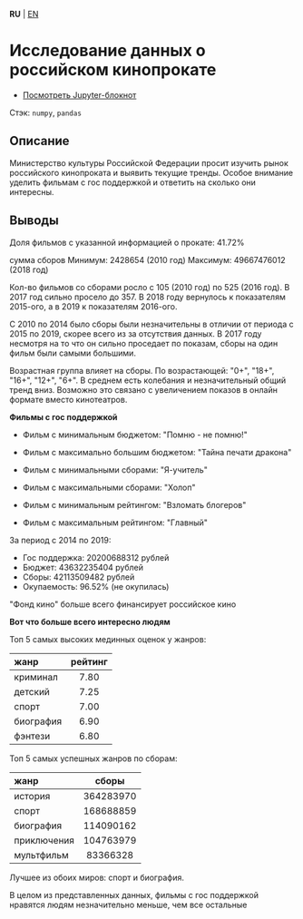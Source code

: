 **RU** | [EN](README.md)

# Исследование данных о российском кинопрокате

- [Посмотреть Jupyter-блокнот](russian_film_distribution_ru.ipynb)

Стэк: `numpy`, `pandas`

## Описание

Министерство культуры Российской Федерации просит изучить рынок российского кинопроката и выявить текущие тренды. Особое внимание уделить фильмам с гос поддержкой и ответить на сколько они интересны.

## Выводы

Доля фильмов с указанной информацией о прокате: 41.72%

сумма сборов
Минимум: 2428654 (2010 год)
Максимум: 49667476012 (2018 год)

Кол-во фильмов со сборами росло с 105 (2010 год) по 525 (2016 год). В 2017 год сильно просело до 357. В 2018 году вернулось к показателям 2015-ого, а в 2019 к показателям 2016-ого.

С 2010 по 2014 было сборы были незначительны в отличии от периода с 2015 по 2019, скорее всего из за отсутствия данных. В 2017 году несмотря на то что он сильно проседает по показам, сборы на один фильм были самыми большими.

Возрастная группа влияет на сборы. По возрастающей: "0+", "18+", "16+", "12+", "6+". В среднем есть колебания и незначительный общий тренд вниз. Возможно это связано с увеличением показов в онлайн формате вместо кинотеатров.

**Фильмы с гос поддержкой**

- Фильм с минимальным бюджетом: "Помню - не помню!"  
- Фильм с максимально большим бюджетом: "Тайна печати дракона"

- Фильм с минимальными сборами: "Я-учитель"  
- Фильм с максимальными сборами: "Холоп"

- Фильм с минимальным рейтингом: "Взломать блогеров"  
- Фильм с максимальным рейтингом: "Главный"

За период с 2014 по 2019:
- Гос поддержка: 20200688312 рублей
- Бюджет: 43632235404 рублей
- Сборы: 42113509482 рублей
- Окупаемость: 96.52% (не окупилась)

"Фонд кино" больше всего финансирует российское кино

**Вот что больше всего интересно людям**

Топ 5 самых высоких мединных оценок у жанров:

| жанр | рейтинг |
|:--|:-:|
| криминал | 7.80 |
| детский | 7.25 |
| спорт | 7.00 |
| биография | 6.90 |
| фэнтези | 6.80 |

Топ 5 самых успешных жанров по сборам:

| жанр | сборы |
|:--|:-:|
| история | 364283970 |
| спорт | 168688859 |
| биография | 114090162 |
| приключения | 104763979 |
| мультфильм | 83366328 |

Лучшее из обоих миров: спорт и биография.

В целом из представленных данных, фильмы с гос поддержкой нравятся людям незначительно меньше, чем все остальные